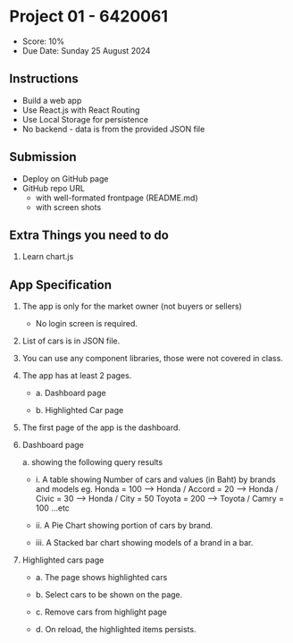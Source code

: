 # Project 01 - 6420061

- Score: 10%
- Due Date: Sunday 25 August 2024

## Instructions

- Build a web app
- Use React.js with React Routing
- Use Local Storage for persistence
- No backend - data is from the provided JSON file

## Submission

- Deploy on GitHub page
- GitHub repo URL
  - with well-formated frontpage (README.md)
  - with screen shots

## Extra Things you need to do

1. Learn chart.js

## App Specification

1. The app is only for the market owner (not buyers or sellers)
    - No login screen is required.

2. List of cars is in JSON file.

3. You can use any component libraries, those were not covered in class.

4. The app has at least 2 pages.

    - a. Dashboard page

    - b. Highlighted Car page

5. The first page of the app is the dashboard.

6. Dashboard page

    a. showing the following query results

    - i. A table showing Number of cars and values (in Baht) by brands and models
  eg.
  Honda = 100
  --> Honda / Accord = 20
  --> Honda / Civic = 30
  --> Honda / City = 50
  Toyota = 200
  --> Toyota / Camry = 100
  …etc

    - ii. A Pie Chart showing portion of cars by brand.

    - iii. A Stacked bar chart showing models of a brand in a bar.

7. Highlighted cars page

    - a. The page shows highlighted cars

    - b. Select cars to be shown on the page.

    - c. Remove cars from highlight page

    - d. On reload, the highlighted items persists.
